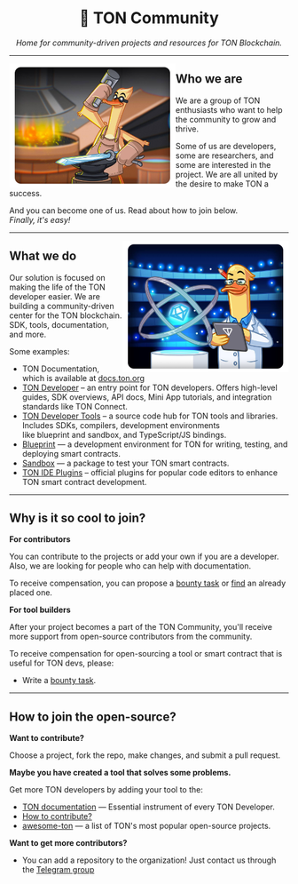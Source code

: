 <h1 align="center">💎 TON Community</h1>
<div align="center"><i>Home for community-driven projects and resources for TON Blockchain.</i></div>

---

<img align="left" width="300" src="https://raw.githubusercontent.com/ton-community/.github/main/profile/imgs/what.png">

## Who we are

We are a group of TON enthusiasts who want to help the community to grow and thrive. 

Some of us are developers, some are researchers, and some are interested in the project. We are all united by the desire to make TON a success.

And you can become one of us. Read about how to join below.  
*Finally, it's easy!*

---

<img align="right" width="300" src="https://raw.githubusercontent.com/ton-community/.github/main/profile/imgs/why.png">


## What we do

Our solution is focused on making the life of the TON developer easier. We are building a community-driven center for the TON blockchain. SDK, tools, documentation, and more.

Some examples:
- TON Documentation, which is available at [docs.ton.org](https://docs.ton.org/)
- [TON Developer](https://ton.org/dev) – an entry point for TON developers. Offers high-level guides, SDK overviews, API docs, Mini App tutorials, and integration standards like TON Connect.
- [TON Developer Tools](https://github.com/ton-org) – a source code hub for TON tools and libraries. Includes SDKs, compilers, development environments like blueprint and sandbox, and TypeScript/JS bindings. 
- [Blueprint](https://github.com/ton-community/blueprint) — a development environment for TON for writing, testing, and deploying smart contracts.
- [Sandbox](https://github.com/ton-community/sandbox) — a package to test your TON smart contracts.
- [TON IDE Plugins](https://docs.ton.org/v3/documentation/smart-contracts/getting-started/ide-plugins) – official plugins for popular code editors to enhance TON smart contract development.

---


## Why is it so cool to join?

__For contributors__

You can contribute to the projects or add your own if you are a developer. Also, we are looking for people who can help with documentation.

To receive compensation, you can propose a [bounty task](https://github.com/ton-society/grants-and-bounties#bounties-program) or [find](https://github.com/ton-society/grants-and-bounties/issues?q=is%3Aopen+is%3Aissue+no%3Aassignee) an already placed one.

__For tool builders__

After your project becomes a part of the TON Community, you'll receive more support from open-source contributors from the community.

To receive compensation for open-sourcing a tool or smart contract that is useful for TON devs, please:
- Write a [bounty task](https://github.com/ton-society/grants-and-bounties#bounties-program).

---

## How to join the open-source?

__Want to contribute?__

Choose a project, fork the repo, make changes, and submit a pull request.

__Maybe you have created a tool that solves some problems.__

Get more TON developers by adding your tool to the:
* [TON documentation](https://github.com/ton-community/ton-docs) — Essential instrument of every TON Developer. 
* [How to contribute?](https://docs.ton.org/v3/contribute)
* [awesome-ton](https://github.com/ton-community/awesome-ton) — a list of TON's most popular open-source projects.

__Want to get more contributors?__

* You can add a repository to the organization! Just contact us through the [Telegram group](https://t.me/ton_dev_community)
